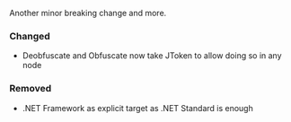 Another minor breaking change and more.

### Changed
* Deobfuscate and Obfuscate now take JToken to allow doing so in any node

### Removed
* .NET Framework as explicit target as .NET Standard is enough

